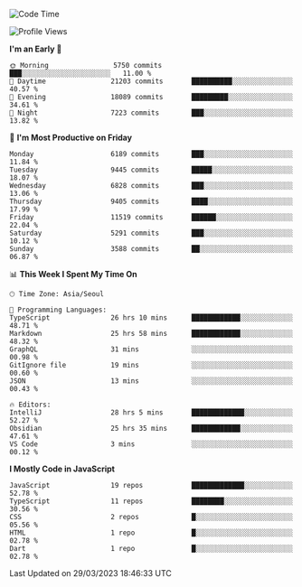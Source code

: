 <!--START_SECTION:waka-->
![Code Time](http://img.shields.io/badge/Code%20Time-4%2C629%20hrs%204%20mins-blue)

![Profile Views](http://img.shields.io/badge/Profile%20Views-0-blue)

**I'm an Early 🐤** 

```text
🌞 Morning                5750 commits        ███░░░░░░░░░░░░░░░░░░░░░░   11.00 % 
🌆 Daytime                21203 commits       ██████████░░░░░░░░░░░░░░░   40.57 % 
🌃 Evening                18089 commits       █████████░░░░░░░░░░░░░░░░   34.61 % 
🌙 Night                  7223 commits        ███░░░░░░░░░░░░░░░░░░░░░░   13.82 % 
```
📅 **I'm Most Productive on Friday** 

```text
Monday                   6189 commits        ███░░░░░░░░░░░░░░░░░░░░░░   11.84 % 
Tuesday                  9445 commits        █████░░░░░░░░░░░░░░░░░░░░   18.07 % 
Wednesday                6828 commits        ███░░░░░░░░░░░░░░░░░░░░░░   13.06 % 
Thursday                 9405 commits        ████░░░░░░░░░░░░░░░░░░░░░   17.99 % 
Friday                   11519 commits       ██████░░░░░░░░░░░░░░░░░░░   22.04 % 
Saturday                 5291 commits        ███░░░░░░░░░░░░░░░░░░░░░░   10.12 % 
Sunday                   3588 commits        ██░░░░░░░░░░░░░░░░░░░░░░░   06.87 % 
```


📊 **This Week I Spent My Time On** 

```text
🕑︎ Time Zone: Asia/Seoul

💬 Programming Languages: 
TypeScript               26 hrs 10 mins      ████████████░░░░░░░░░░░░░   48.71 % 
Markdown                 25 hrs 58 mins      ████████████░░░░░░░░░░░░░   48.32 % 
GraphQL                  31 mins             ░░░░░░░░░░░░░░░░░░░░░░░░░   00.98 % 
GitIgnore file           19 mins             ░░░░░░░░░░░░░░░░░░░░░░░░░   00.60 % 
JSON                     13 mins             ░░░░░░░░░░░░░░░░░░░░░░░░░   00.43 % 

🔥 Editors: 
IntelliJ                 28 hrs 5 mins       █████████████░░░░░░░░░░░░   52.27 % 
Obsidian                 25 hrs 35 mins      ████████████░░░░░░░░░░░░░   47.61 % 
VS Code                  3 mins              ░░░░░░░░░░░░░░░░░░░░░░░░░   00.12 % 
```

**I Mostly Code in JavaScript** 

```text
JavaScript               19 repos            █████████████░░░░░░░░░░░░   52.78 % 
TypeScript               11 repos            ████████░░░░░░░░░░░░░░░░░   30.56 % 
CSS                      2 repos             █░░░░░░░░░░░░░░░░░░░░░░░░   05.56 % 
HTML                     1 repo              █░░░░░░░░░░░░░░░░░░░░░░░░   02.78 % 
Dart                     1 repo              █░░░░░░░░░░░░░░░░░░░░░░░░   02.78 % 
```




 Last Updated on 29/03/2023 18:46:33 UTC
<!--END_SECTION:waka-->
